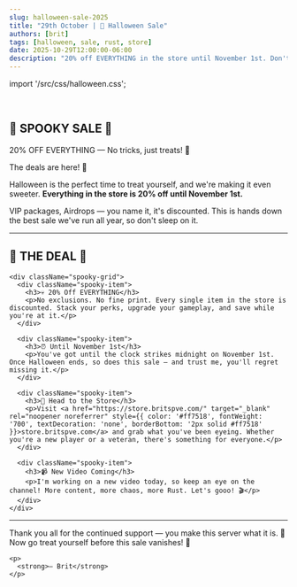 ```yaml
---
slug: halloween-sale-2025
title: "29th October | 🎃 Halloween Sale"
authors: [brit]
tags: [halloween, sale, rust, store]
date: 2025-10-29T12:00:00-06:00
description: "20% off EVERYTHING in the store until November 1st. Don't miss out on this spooky sale!"
---
```


import '/src/css/halloween.css';

<br/>

<div className="halloween-hero">
  <h2 className="halloween-title">🎃 SPOOKY SALE 🎃</h2>

  <p className="halloween-warning">
    20% OFF EVERYTHING — No tricks, just treats! 🍬
  </p>

  <div className="halloween-line"></div>
</div>

<div className="halloween-container">

  <p className="halloween-intro">The deals are here! 👻</p>

  <p>
    Halloween is the perfect time to treat yourself, and we're making it even sweeter.  
    <strong>Everything in the store is 20% off until November 1st.</strong>
  </p>

  <p>
    VIP packages, Airdrops — you name it, it's discounted.  
    This is hands down the best sale we've run all year, so don't sleep on it.
  </p>

  <hr />

  <div className="spooky-section">
    <h2>🎃 THE DEAL 🎃</h2>

    <div className="spooky-grid">
      <div className="spooky-item">
        <h3>💀 20% Off EVERYTHING</h3>
        <p>No exclusions. No fine print. Every single item in the store is discounted. Stack your perks, upgrade your gameplay, and save while you're at it.</p>
      </div>

      <div className="spooky-item">
        <h3>⏰ Until November 1st</h3>
        <p>You've got until the clock strikes midnight on November 1st. Once Halloween ends, so does this sale — and trust me, you'll regret missing it.</p>
      </div>

      <div className="spooky-item">
        <h3>🛒 Head to the Store</h3>
        <p>Visit <a href="https://store.britspve.com/" target="_blank" rel="noopener noreferrer" style={{ color: '#ff7518', fontWeight: '700', textDecoration: 'none', borderBottom: '2px solid #ff7518' }}>store.britspve.com</a> and grab what you've been eyeing. Whether you're a new player or a veteran, there's something for everyone.</p>
      </div>

      <div className="spooky-item">
        <h3>📹 New Video Coming</h3>
        <p>I'm working on a new video today, so keep an eye on the channel! More content, more chaos, more Rust. Let's gooo! 🎬</p>
      </div>
    </div>
  </div>

  <hr />

  <div className="spooky-outro">
    <p className="spooky-outro-text">
      Thank you all for the continued support — you make this server what it is. 🧡<br/>
      Now go treat yourself before this sale vanishes! 🎃
    </p>

    <p>
      <strong>— Brit</strong>
    </p>
  </div>

</div>